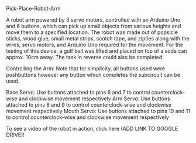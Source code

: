 Pick-Place-Robot-Arm

  A robot arm powered by 3 servo motors, controlled with an Arduino Uno and 6 buttons, which can pick up small objects from various heights and move them to a specified location.
  The robot was made out of popsicle sticks, wood glue, small metal strips, scotch tape, and zipties along with the wires, servo motors, and Arduino Uno required for the movement.
  For the testing of this device, a golf ball was lifted and placed on top of a soda can approx. 10cm away. The task in reverse could also be completed. 

Controlling the Arm:
  Note that for simplicity, all buttons used were pushbuttons however any button which completes the subcircuit can be used.
  
  Base Servo: Use buttons attached to pins 6 and 7 to control counterclock-wise and clockwise movement respectively
  Arm Servo: Use buttons attached to pins 8 and 9 to control counterclock-wise and clockwise movement respectively
  Mouth Servo: Use buttons attached to pins 10 and 11 to control counterclock-wise and clockwise movement respectively
  
To see a video of the robot in action, click here (ADD LINK TO GOOGLE DRIVE)!
